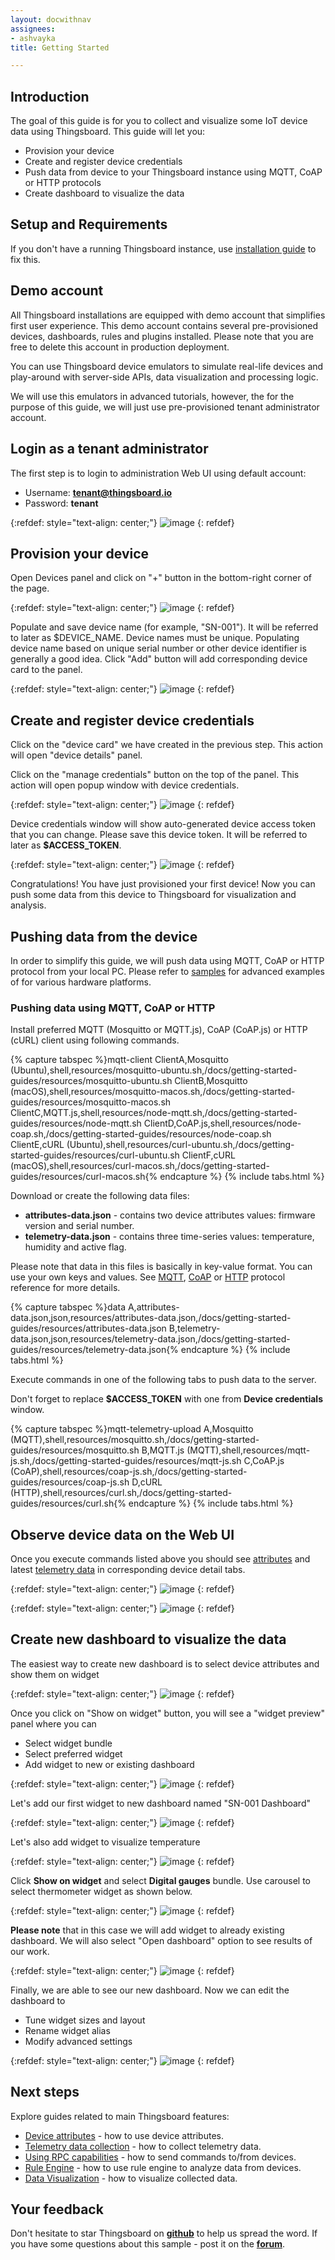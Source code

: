 ```yaml
---
layout: docwithnav
assignees:
- ashvayka
title: Getting Started

---
```


## Introduction

The goal of this guide is for you to collect and visualize some IoT device data using Thingsboard. 
This guide will let you:

 - Provision your device
 - Create and register device credentials
 - Push data from device to your Thingsboard instance using MQTT, CoAP or HTTP protocols
 - Create dashboard to visualize the data 

## Setup and Requirements

If you don't have a running Thingsboard instance, use <a href="/docs/user-guide/install/installation-options/">installation guide</a> to fix this.

## Demo account

All Thingsboard installations are equipped with demo account that simplifies first user experience.
This demo account contains several pre-provisioned devices, dashboards, rules and plugins installed.
Please note that you are free to delete this account in production deployment.

You can use Thingsboard device emulators to simulate real-life devices and play-around with server-side APIs, data visualization and processing logic.
   
We will use this emulators in advanced tutorials, however, the for the purpose of this guide, we will just use pre-provisioned tenant administrator account.
 
## Login as a tenant administrator 

The first step is to login to administration Web UI using default account: 
  
  - Username: **tenant@thingsboard.io**
  - Password: **tenant**
  
{:refdef: style="text-align: center;"}
![image](/images/helloworld/login.png)
{: refdef}

## Provision your device

Open Devices panel and click on "+" button in the bottom-right corner of the page.

{:refdef: style="text-align: center;"}
![image](/images/helloworld/devices.png)
{: refdef}

Populate and save device name (for example, "SN-001"). It will be referred to later as $DEVICE_NAME.
Device names must be unique. Populating device name based on unique serial number or other device identifier is generally a good idea.
Click "Add" button will add corresponding device card to the panel.

{:refdef: style="text-align: center;"}
![image](/images/helloworld/add-device.png)
{: refdef}


## Create and register device credentials

Click on the "device card" we have created in the previous step. This action will open "device details" panel.

Click on the "manage credentials" button on the top of the panel. This action will open popup window with device credentials.

{:refdef: style="text-align: center;"}
![image](/images/helloworld/manage-credentials.png)
{: refdef}

Device credentials window will show auto-generated device access token that you can change. 
Please save this device token. It will be referred to later as **$ACCESS_TOKEN**.

{:refdef: style="text-align: center;"}
![image](/images/helloworld/device-credentials.png)
{: refdef}


Congratulations! You have just provisioned your first device! 
Now you can push some data from this device to Thingsboard for visualization and analysis.

## Pushing data from the device

In order to simplify this guide, we will push data using MQTT, CoAP or HTTP protocol from your local PC.
Please refer to <a href="/docs/samples/">samples</a> for advanced examples of for various hardware platforms.

### Pushing data using MQTT, CoAP or HTTP

Install preferred MQTT (Mosquitto or MQTT.js), CoAP (CoAP.js) or HTTP (cURL) client using following commands.

{% capture tabspec %}mqtt-client
ClientA,Mosquitto (Ubuntu),shell,resources/mosquitto-ubuntu.sh,/docs/getting-started-guides/resources/mosquitto-ubuntu.sh
ClientB,Mosquitto (macOS),shell,resources/mosquitto-macos.sh,/docs/getting-started-guides/resources/mosquitto-macos.sh
ClientC,MQTT.js,shell,resources/node-mqtt.sh,/docs/getting-started-guides/resources/node-mqtt.sh
ClientD,CoAP.js,shell,resources/node-coap.sh,/docs/getting-started-guides/resources/node-coap.sh
ClientE,cURL (Ubuntu),shell,resources/curl-ubuntu.sh,/docs/getting-started-guides/resources/curl-ubuntu.sh
ClientF,cURL (macOS),shell,resources/curl-macos.sh,/docs/getting-started-guides/resources/curl-macos.sh{% endcapture %}
{% include tabs.html %}


Download or create the following data files:

 - **attributes-data.json** - contains two device attributes values: firmware version and serial number.
 - **telemetry-data.json** - contains three time-series values: temperature, humidity and active flag.
 
Please note that data in this files is basically in key-value format. You can use your own keys and values. 
See [MQTT](/docs/reference/mqtt-api/#key-value-format), [CoAP](/docs/reference/coap-api/#key-value-format)
or [HTTP](/docs/reference/http-api/#key-value-format) protocol reference for more details. 

{% capture tabspec %}data
A,attributes-data.json,json,resources/attributes-data.json,/docs/getting-started-guides/resources/attributes-data.json
B,telemetry-data.json,json,resources/telemetry-data.json,/docs/getting-started-guides/resources/telemetry-data.json{% endcapture %}
{% include tabs.html %}

Execute commands in one of the following tabs to push data to the server.
 
Don't forget to replace **$ACCESS_TOKEN** with one from **Device credentials** window. 

{% capture tabspec %}mqtt-telemetry-upload
A,Mosquitto (MQTT),shell,resources/mosquitto.sh,/docs/getting-started-guides/resources/mosquitto.sh
B,MQTT.js (MQTT),shell,resources/mqtt-js.sh,/docs/getting-started-guides/resources/mqtt-js.sh
C,CoAP.js (CoAP),shell,resources/coap-js.sh,/docs/getting-started-guides/resources/coap-js.sh
D,cURL (HTTP),shell,resources/curl.sh,/docs/getting-started-guides/resources/curl.sh{% endcapture %}
{% include tabs.html %}

## Observe device data on the Web UI

Once you execute commands listed above you should see [attributes](/docs/user-guide/attributes/) and latest [telemetry data](/docs/user-guide/telemetry/) in corresponding device detail tabs.

{:refdef: style="text-align: center;"}
![image](/images/helloworld/device-attributes.png)
{: refdef}


{:refdef: style="text-align: center;"}
![image](/images/helloworld/device-telemetry.png)
{: refdef}

## Create new dashboard to visualize the data
 
The easiest way to create new dashboard is to select device attributes and show them on widget

{:refdef: style="text-align: center;"}
![image](/images/helloworld/attributes-selected.png)
{: refdef}

Once you click on "Show on widget" button, you will see a "widget preview" panel where you can

 - Select widget bundle
 - Select preferred widget
 - Add widget to new or existing dashboard
 
{:refdef: style="text-align: center;"}
![image](/images/helloworld/widget-selected.png)
{: refdef}

Let's add our first widget to new dashboard named "SN-001 Dashboard"

{:refdef: style="text-align: center;"}
![image](/images/helloworld/add-widget.png)
{: refdef}

Let's also add widget to visualize temperature    

{:refdef: style="text-align: center;"}
![image](/images/helloworld/temperature-selected.png)
{: refdef}

Click **Show on widget** and select **Digital gauges** bundle. Use carousel to select thermometer widget as shown below. 

{:refdef: style="text-align: center;"}
![image](/images/helloworld/termometer-widget.png)
{: refdef}

**Please note** that in this case we will add widget to already existing dashboard. We will also select "Open dashboard" option to see results of our work.

{:refdef: style="text-align: center;"}
![image](/images/helloworld/add-termometer.png)
{: refdef}

Finally, we are able to see our new dashboard. Now we can edit the dashboard to

 - Tune widget sizes and layout
 - Rename widget alias
 - Modify advanced settings
 
{:refdef: style="text-align: center;"}
![image](/images/helloworld/new-dashboard.png)
{: refdef}

 
## Next steps

Explore guides related to main Thingsboard features:

 - [Device attributes](/docs/user-guide/attributes/) - how to use device attributes.
 - [Telemetry data collection](/docs/user-guide/telemetry/) - how to collect telemetry data.
 - [Using RPC capabilities](/docs/user-guide/rpc/) - how to send commands to/from devices.
 - [Rule Engine](/docs/user-guide/rule-engine/) - how to use rule engine to analyze data from devices.
 - [Data Visualization](/docs/user-guide/visualization/) - how to visualize collected data.


## Your feedback

Don't hesitate to star Thingsboard on **[github](https://github.com/thingsboard/thingsboard)** to help us spread the word.
If you have some questions about this sample - post it on the **[forum](https://groups.google.com/forum/#!forum/thingsboard)**.
